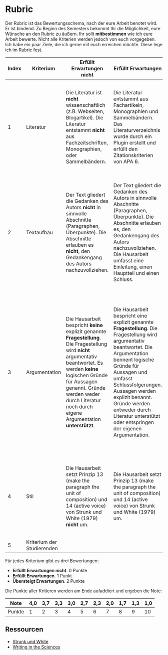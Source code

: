 # Rubric

Der Rubric ist das Bewertungsschema, nach der eure Arbeit benotet wird. Er ist bindend. Zu Beginn des Semesters bekommt Ihr die Möglichkeit, eure Wünsche an den Rubric zu äußern. Ihr sollt **mitbestimmen** wie ich eure Arbeit bewerte. Nicht alle Kriterien werden jedoch von euch vorgegeben. Ich habe ein paar Ziele, die ich gerne mit euch erreichen möchte. Diese lege ich im Rubric fest.

| Index | Kriterium	    |  Erfüllt Erwartungen nicht |  Erfüllt Erwartungen	| Übersteigt Erwartungen | 
| --- | ------------- |---------------------    | -----                 | --- |
| 1 |  Literatur |  Die Literatur ist **nicht**  wissenschaftlich (z.B. Webseiten, Blogartikel). Die Literatur entstammt **nicht** aus Fachzeitschriften, Monographien, oder Sammelbändern. |   Die Literatur entstammt aus Fachartikeln, Monographien und Sammelbändern. Das Literaturverzeichnis wurde durch ein Plugin erstellt und erfüllt den Zitationskriterien von APA 6. | Die Literatur entstammt aus Fachartikeln, Monographien und Sammelbändern. Das Literaturverzeichnis wurde durch ein Plugin erstellt und erfüllt den Zitationskriterien von APA 6. Die Autoren der Literatur sind Experten des Fachs. |
| 2 |  Textaufbau | Der Text gliedert die Gedanken des Autors **nicht** in sinnvolle Abschnitte (Paragraphen, Überpunkte). Die Abschnitte erlauben es **nicht**, den Gedankengang des Autors nachzuvollziehen. | Der Text gliedert die Gedanken des Autors in sinnvolle Abschnitte (Paragraphen, Überpunkte). Die Abschnitte erlauben es, den Gedankengang des Autors nachzuvollziehen. Die Hausarbeit umfasst eine Einleitung, einen Hauptteil und einen Schluss. | Der Text gliedert die Gedanken des Autors in sinnvolle Abschnitte (Paragraphen, Überpunkte). Die Abschnitte erlauben es, den Gedankengang des Autors nachzuvollziehen. Die Hausarbeit umfasst eine Einleitung, einen Hauptteil und einen Schluss. Der Text umfasst maximal 3 Rechtschreibfehler. |
| 3 | Argumentation | Die Hausarbeit bespricht **keine** explizit genannte  **Fragestellung**. Die Fragestellung wird **nicht** argumentativ beantwortet. Es werden **keine** logischen Gründe für Aussagen genannt. Gründe werden weder durch Literatur noch durch eigene Argumentation **unterstützt**. | Die Hausarbeit bespricht eine explizit genannte  **Fragestellung**. Die Fragestellung wird argumentativ beantwortet. Die Argumentation bennent logische Gründe für Aussagen und umfasst Schlussfolgerungen. Aussagen werden explizit benannt. Gründe werden entweder durch Literatur unterstützt oder entspringen der eigenen Argumentation. | Die Hausarbeit bespricht eine explizit genannte  **Fragestellung**. Die Fragestellung wird argumentativ beantwortet. Die Argumentation bennent logischen Gründe für Aussagen und umfasst Schlussfolgerungen. Aussagen werden explizit benannt. Gründe werden entweder durch Literatur unterstützt oder entspringen der eigenen Argumentation. Verschiedene (teils widerstrebende) Gründe werden in der Argumentation aufgenommen. |
| 4 |  Stil | Die Hausarbeit setzt Prinzip 13 (make the paragraph the unit of composition) und 14 (active voice) von Strunk und White (1979) **nicht** um. | Die Hausarbeit setzt Prinzip 13 (make the paragraph the unit of composition) und 14 (active voice) von Strunk und White (1979) um.  | Die Hausarbeit setzt Prinzip 13 (make the paragraph the unit of composition), 14 (active voice), 16 (use definite, specific, concrete language) und 17 (omit needless words) von Strunk und White (1979) um. |
| 5 | Kriterium der Studierenden | | | |

Für jedes Kriterium gibt es drei Bewertungen:

* **Erfüllt Erwartungen nicht**. 0 Punkte
* **Erfüllt Erwartungen**. 1 Punkt
* **Übersteigt Erwartungen**. 2 Punkte

Die Punkte aller Kritieren werden am Ende aufaddiert und ergeben die Note:


|  Note 	|  4,0 	|  3,7 	|  3,3 	|  3,0 	|  2,7 	|  2,3 	|  2,0 	|  1,7 	|  1,3 	|  1,0 	|
|---	|---	|---	|---	|---	|---	|---	|---	|---	|---	|---	|
|   Punkte	|   1	|   2	|   3	|   4	|   5	|   6	|   7	|  8 	|   9	|   10	|


## Ressourcen

* [Strunk und White](ftp://ftp.ldv.ei.tum.de/pub/Scientific_Writing/Elements%20of%20Style.pdf)
* [Writing in the Sciences](https://lagunita.stanford.edu/courses/Medicine/SciWrite-SP/SelfPaced/about)

<!-- TODO Beispiel -->

<!-- http://www.library.vanderbilt.edu/peabody/tutorial_files/scholarlyfree/index.html -->
<!-- https://pioneersread.wordpress.com/2012/04/30/the-sources-are-strong-with-you-understanding-scholarly-papers-with-star-wars/ -->
<!-- https://pioneersread.wordpress.com/2011/08/31/5-ways-to-tell-if-the-article-is-scholarly-aka-peer-reviewed-aka-academic/ 
http://www.uky.edu/~rosdatte/phi120/lesson1a.htm
http://www.wikihow.com/Write-a-Seminar-Paper
-->